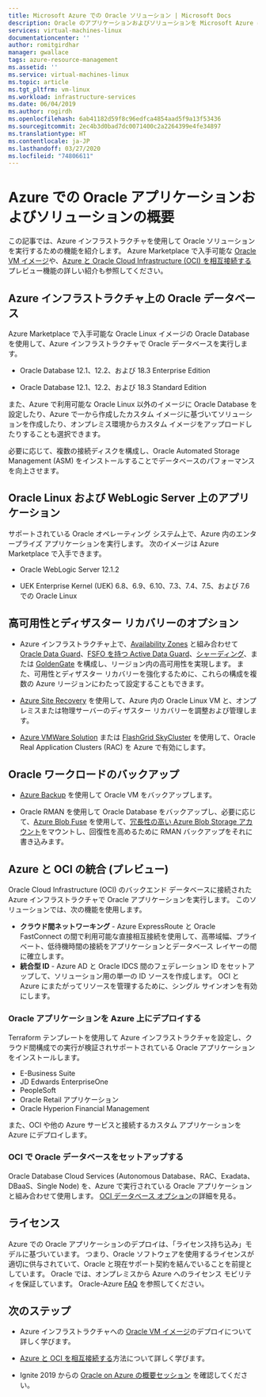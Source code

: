 ```yaml
---
title: Microsoft Azure での Oracle ソリューション | Microsoft Docs
description: Oracle のアプリケーションおよびソリューションを Microsoft Azure にデプロイするためのオプション (全面的に Azure インフラストラクチャ上で実行する、クラウド間接続と Oracle Cloud Infrastructure (OCI) を使用するなど) について学びます。
services: virtual-machines-linux
documentationcenter: ''
author: romitgirdhar
manager: gwallace
tags: azure-resource-management
ms.assetid: ''
ms.service: virtual-machines-linux
ms.topic: article
ms.tgt_pltfrm: vm-linux
ms.workload: infrastructure-services
ms.date: 06/04/2019
ms.author: rogirdh
ms.openlocfilehash: 6ab41182d59f8c96edfca4854aad5f9a13f53436
ms.sourcegitcommit: 2ec4b3d0bad7dc0071400c2a2264399e4fe34897
ms.translationtype: HT
ms.contentlocale: ja-JP
ms.lasthandoff: 03/27/2020
ms.locfileid: "74806611"
---
```

# <a name="overview-of-oracle-applications-and-solutions-on-azure"></a>Azure での Oracle アプリケーションおよびソリューションの概要

この記事では、Azure インフラストラクチャを使用して Oracle ソリューションを実行するための機能を紹介します。 Azure Marketplace で入手可能な [Oracle VM イメージ](oracle-vm-solutions.md)や、[Azure と Oracle Cloud Infrastructure (OCI) を相互接続する](oracle-oci-overview.md)プレビュー機能の詳しい紹介も参照してください。

## <a name="oracle-databases-on-azure-infrastructure"></a>Azure インフラストラクチャ上の Oracle データベース

Azure Marketplace で入手可能な Oracle Linux イメージの Oracle Database を使用して、Azure インフラストラクチャで Oracle データベースを実行します。

* Oracle Database 12.1、12.2、および 18.3 Enterprise Edition 

* Oracle Database 12.1、12.2、および 18.3 Standard Edition 

また、Azure で利用可能な Oracle Linux 以外のイメージに Oracle Database を設定したり、Azure で一から作成したカスタム イメージに基づいてソリューションを作成したり、オンプレミス環境からカスタム イメージをアップロードしたりすることも選択できます。

必要に応じて、複数の接続ディスクを構成し、Oracle Automated Storage Management (ASM) をインストールすることでデータベースのパフォーマンスを向上させます。

## <a name="applications-on-oracle-linux-and-weblogic-server"></a>Oracle Linux および WebLogic Server 上のアプリケーション

サポートされている Oracle オペレーティング システム上で、Azure 内のエンタープライズ アプリケーションを実行します。 次のイメージは Azure Marketplace で入手できます。

* Oracle WebLogic Server 12.1.2

* UEK Enterprise Kernel (UEK) 6.8、6.9、6.10、7.3、7.4、7.5、および 7.6 での Oracle Linux 

## <a name="high-availability-and-disaster-recovery-options"></a>高可用性とディザスター リカバリーのオプション

* Azure インフラストラクチャ上で、[Availability Zones](../../../availability-zones/az-overview.md) と組み合わせて [Oracle Data Guard](https://docs.oracle.com/cd/B19306_01/server.102/b14239/concepts.htm#g1049956)、[FSFO を持つ Active Data Guard](https://docs.oracle.com/en/database/oracle/oracle-database/12.2/dgbkr/index.html)、[シャーディング](https://docs.oracle.com/en/database/oracle/oracle-database/12.2/admin/sharding-overview.html)、または [GoldenGate](https://www.oracle.com/middleware/technologies/goldengate.html) を構成し、リージョン内の高可用性を実現します。 また、可用性とディザスター リカバリーを強化するために、これらの構成を複数の Azure リージョンにわたって設定することもできます。

* [Azure Site Recovery](../../../site-recovery/site-recovery-overview.md) を使用して、Azure 内の Oracle Linux VM と、オンプレミスまたは物理サーバーのディザスター リカバリーを調整および管理します。 

* [Azure VMWare Solution](https://docs.azure.cloudsimple.com/oracle-rac/) または [FlashGrid SkyCluster](https://www.flashgrid.io/oracle-rac-in-azure/) を使用して、Oracle Real Application Clusters (RAC) を Azure で有効にします。

## <a name="backup-oracle-workloads"></a>Oracle ワークロードのバックアップ

* [Azure Backup](https://docs.microsoft.com/azure/backup/backup-overview) を使用して Oracle VM をバックアップします。

* Oracle RMAN を使用して Oracle Database をバックアップし、必要に応じて、[Azure Blob Fuse](https://docs.microsoft.com/azure/storage/blobs/storage-how-to-mount-container-linux) を使用して、[冗長性の高い Azure Blob Storage アカウント](https://docs.microsoft.com/azure/storage/common/storage-redundancy)をマウントし、回復性を高めるために RMAN バックアップをそれに書き込みます。

## <a name="integration-of-azure-with-oci-preview"></a>Azure と OCI の統合 (プレビュー)

Oracle Cloud Infrastructure (OCI) のバックエンド データベースに接続された Azure インフラストラクチャで Oracle アプリケーションを実行します。 このソリューションでは、次の機能を使用します。 

* **クラウド間ネットワーキング** - Azure ExpressRoute と Oracle FastConnect の間で利用可能な直接相互接続を使用して、高帯域幅、プライベート、低待機時間の接続をアプリケーションとデータベース レイヤーの間に確立します。
* **統合型 ID** - Azure AD と Oracle IDCS 間のフェデレーション ID をセットアップして、ソリューション用の単一の ID ソースを作成します。 OCI と Azure にまたがってリソースを管理するために、シングル サインオンを有効にします。

### <a name="deploy-oracle-applications-on-azure"></a>Oracle アプリケーションを Azure 上にデプロイする

Terraform テンプレートを使用して Azure インフラストラクチャを設定し、クラウド間構成での実行が検証されサポートされている Oracle アプリケーションをインストールします。

* E-Business Suite
* JD Edwards EnterpriseOne
* PeopleSoft
* Oracle Retail アプリケーション
* Oracle Hyperion Financial Management

また、OCI や他の Azure サービスと接続するカスタム アプリケーションを Azure にデプロイします。

### <a name="set-up-oracle-databases-in-oci"></a>OCI で Oracle データベースをセットアップする

Oracle Database Cloud Services (Autonomous Database、RAC、Exadata、DBaaS、Single Node) を、Azure で実行されている Oracle アプリケーションと組み合わせて使用します。 [OCI データベース オプション](https://docs.cloud.oracle.com/iaas/Content/Database/Concepts/databaseoverview.htm)の詳細を見る。 
 

## <a name="licensing"></a>ライセンス

Azure での Oracle アプリケーションのデプロイは、「ライセンス持ち込み」モデルに基づいています。 つまり、Oracle ソフトウェアを使用するライセンスが適切に供与されていて、Oracle と現在サポート契約を結んでいることを前提としています。 Oracle では、オンプレミスから Azure へのライセンス モビリティを保証しています。 Oracle-Azure [FAQ](https://www.oracle.com/cloud/technologies/oracle-azure-faq.html) を参照してください。

## <a name="next-steps"></a>次のステップ

* Azure インフラストラクチャへの [Oracle VM イメージ](oracle-vm-solutions.md)のデプロイについて詳しく学びます。

* [Azure と OCI を相互接続する](oracle-oci-overview.md)方法について詳しく学びます。

* Ignite 2019 からの [Oracle on Azure の概要セッション](https://myignite.techcommunity.microsoft.com/sessions/82915) を確認してください。 
